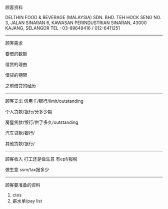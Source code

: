 顾客资料

DELTHIN FOOD & BEVERAGE (MALAYSIA) SDN. BHD. TEH HOCK SENG NO. 3, JALAN SINARAN 6, KAWASAN PERINDUSTRIAN SINARAN, 43000 KAJANG, SELANGOR TEL : 03-89649416 / 012-6411251

-----------------
顾客需求


要借的数额

借贷的理由

借贷的期限

之前借贷的经历


--------------
顾客支出
信用卡/银行/limit/outstanding


个人贷款/银行/分多少期

房屋贷款/银行/供了多久/outstanding

汽车贷款/银行/


其他贷款/银行/

-----------
顾客收入
打工还是做生意
有epf/报税

做生意 ssm/tax报多少

-------
顾客要准备的资料
1. ctos
2. 薪水单/pay list




